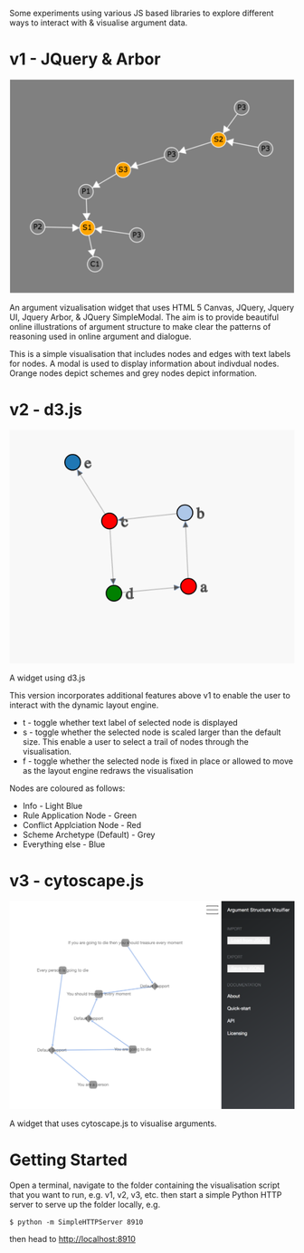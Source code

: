 Some experiments using various JS based libraries to explore different ways to interact with & visualise argument data.


v1 - JQuery & Arbor
===================

![Screenshot of v1](screenshots/v1.png)

An argument vizualisation widget that uses HTML 5 Canvas, JQuery, Jquery UI, Jquery Arbor, & JQuery SimpleModal. The aim is to provide beautiful online illustrations of argument structure to make clear the patterns of reasoning used in online argument and dialogue.

This is a simple visualisation that includes nodes and edges with text labels for nodes. A modal is used to display information about indivdual nodes. Orange nodes depict schemes and grey nodes depict information.


v2 - d3.js
==========

![Screenshot of v2](screenshots/v2.png)

A widget using d3.js

This version incorporates additional features above v1 to enable the user to interact with the dynamic layout engine.

* t - toggle whether text label of selected node is displayed
* s - toggle whether the selected node is scaled larger than the default size. This enable a user to select a trail of nodes through the visualisation.
* f - toggle whether the selected node is fixed in place or allowed to move as the layout engine redraws the visualisation

Nodes are coloured as follows:

* Info - Light Blue
* Rule Application Node - Green
* Conflict Applciation Node - Red
* Scheme Archetype (Default) - Grey
* Everything else - Blue


v3 - cytoscape.js
=================

![Screenshot of v3](screenshots/v3.png)

A widget that uses cytoscape.js to visualise arguments.


Getting Started
===============

Open a terminal, navigate to the folder containing the visualisation script that you want to run, e.g. v1, v2, v3, etc. then start a simple Python HTTP server to serve up the folder locally, e.g. 


    $ python -m SimpleHTTPServer 8910

then head to [http://localhost:8910](http://localhost:8910)

